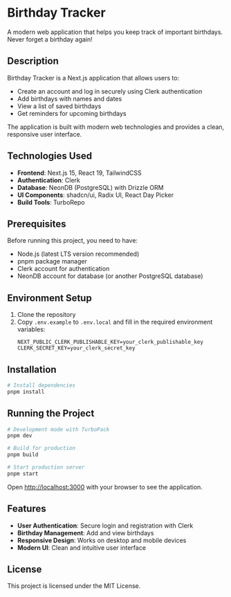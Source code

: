 # Birthday Tracker

A modern web application that helps you keep track of important birthdays. Never forget a birthday again!

## Description

Birthday Tracker is a Next.js application that allows users to:
- Create an account and log in securely using Clerk authentication
- Add birthdays with names and dates
- View a list of saved birthdays
- Get reminders for upcoming birthdays

The application is built with modern web technologies and provides a clean, responsive user interface.

## Technologies Used

- **Frontend**: Next.js 15, React 19, TailwindCSS
- **Authentication**: Clerk
- **Database**: NeonDB (PostgreSQL) with Drizzle ORM
- **UI Components**: shadcn/ui, Radix UI, React Day Picker
- **Build Tools**: TurboRepo

## Prerequisites

Before running this project, you need to have:

- Node.js (latest LTS version recommended)
- pnpm package manager
- Clerk account for authentication
- NeonDB account for database (or another PostgreSQL database)

## Environment Setup

1. Clone the repository
2. Copy `.env.example` to `.env.local` and fill in the required environment variables:
   ```
   NEXT_PUBLIC_CLERK_PUBLISHABLE_KEY=your_clerk_publishable_key
   CLERK_SECRET_KEY=your_clerk_secret_key
   ```

## Installation

```bash
# Install dependencies
pnpm install
```

## Running the Project

```bash
# Development mode with TurboPack
pnpm dev

# Build for production
pnpm build

# Start production server
pnpm start
```

Open [http://localhost:3000](http://localhost:3000) with your browser to see the application.

## Features

- **User Authentication**: Secure login and registration with Clerk
- **Birthday Management**: Add and view birthdays
- **Responsive Design**: Works on desktop and mobile devices
- **Modern UI**: Clean and intuitive user interface

## License

This project is licensed under the MIT License.
